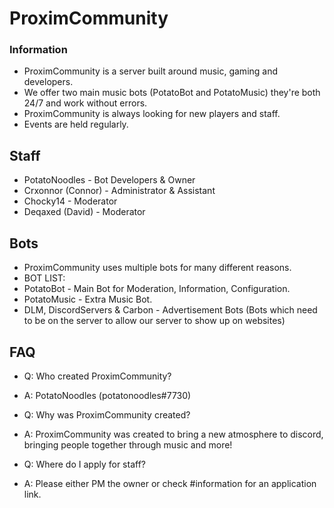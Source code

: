 # ProximCommunity

### Information
* ProximCommunity is a server built around music, gaming and developers.
* We offer two main music bots (PotatoBot and PotatoMusic) they're both 24/7 and work without errors.
* ProximCommunity is always looking for new players and staff.
* Events are held regularly.

## Staff
* PotatoNoodles - Bot Developers & Owner
* Crxonnor (Connor) - Administrator & Assistant
* Chocky14 - Moderator
* Deqaxed (David) - Moderator

## Bots
* ProximCommunity uses multiple bots for many different reasons.
* BOT LIST:
* PotatoBot - Main Bot for Moderation, Information, Configuration.
* PotatoMusic - Extra Music Bot.
* DLM, DiscordServers & Carbon - Advertisement Bots (Bots which need to be on the server to allow our server to show up on websites)

## FAQ
* Q: Who created ProximCommunity?
* A: PotatoNoodles (potatonoodles#7730)

* Q: Why was ProximCommunity created?
* A: ProximCommunity was created to bring a new atmosphere to discord, bringing people together through music and more!

* Q: Where do I apply for staff?
* A: Please either PM the owner or check #information for an application link.
